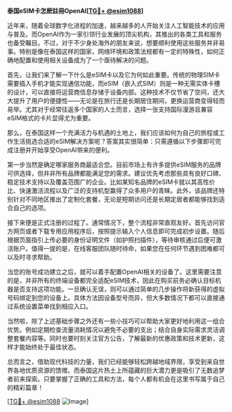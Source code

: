 **泰国eSIM卡怎麽註冊OpenAI[[TG💪+ @esim1088](https://t.me/s/esim1088)]**

近年来，随着全球数字化进程的加速，越来越多的人开始关注人工智能技术的应用与普及。而OpenAI作为一家引领行业发展的顶尖机构，其推出的各类工具和服务也备受瞩目。不过，对于不少身处海外的朋友来说，想要顺利使用这些服务并非易事。特别是像在泰国这样的国家，网络环境和政策法规都有一定的特殊性，如何正确地配置和使用相关设备成为了一个亟待解决的问题。

首先，让我们来了解一下什么是eSIM卡以及它为何如此重要。传统的物理SIM卡需要插入手机才能实现通信功能，而eSIM（嵌入式SIM）则是一种无需实体卡槽的设计，可以直接将运营商信息存储于设备内部。这种技术不仅节省了空间，还大大提升了用户的便捷性——无论是在旅行还是长期居住期间，更换运营商变得轻而易举。尤其对于经常往返多个国家的人士而言，选择一张支持国际漫游且兼容eSIM格式的卡片显得尤为重要。

那么，在泰国这样一个充满活力与机遇的土地上，我们应该如何为自己的旅程或工作生活挑选合适的eSIM解决方案呢？答案其实很简单：只需遵循以下步骤即可完成注册并开始享受OpenAI带来的便利。

第一步当然是确定哪家服务商最适合您。目前市场上有许多提供eSIM服务的品牌可供选择，但并非所有品牌都能满足您的需求。建议优先考虑那些具有良好口碑、稳定技术支持以及覆盖范围广的企业。比如某知名品牌的eSIM卡就以其高性价比、快速激活流程以及广泛的支持机型赢得了众多用户的青睐。此外，该品牌还特别针对不同地区推出了定制化套餐，无论是短期访问还是长期定居者都能够找到适合自己的选项。

接下来便是正式注册的过程了。通常情况下，整个流程非常直观友好。首先访问官方网页或者下载专用应用程序后，按照提示输入个人信息即可完成初步设置。随后根据页面指引上传必要的身份证明文件（如护照扫描件），等待审核通过后便可激活账户。值得一提的是，在线客服团队随时待命，如果您在任何环节遇到困难都可以及时寻求帮助。

当您的账号成功建立之后，就可以着手配置OpenAI相关的设备了。这里需要注意的是，并非所有的终端设备都完全适配eSIM技术，因此在购买前务必确认目标机器是否支持这项功能。一旦确认无误，则可以通过简单的几步操作将新获得的虚拟号码绑定到您的设备上。具体方法因设备型号而异，但大多数情况下都可以直接通过系统设置菜单找到相应入口。

当然啦，除了上述基础步骤之外还有一些小技巧可以帮助大家更好地利用这一组合优势。例如定期检查流量消耗情况以避免不必要的支出；结合自身实际需求灵活调整套餐内容等。同时也要时刻关注官方公告，了解最新的优惠政策和技术更新，这样才能始终处于最佳状态。

总而言之，借助现代科技的力量，我们已经能够轻松跨越地域界限，享受到来自世界各地优质资源的馈赠。而泰国这片热土上所蕴藏的巨大潜力更是吸引了无数追梦者前来探索。只要掌握了正确的工具和方法，每个人都有机会在这里书写属于自己的精彩篇章！

[[TG💪+ @esim1088](https://t.me/s/esim1088) ![Image](https://i.postimg.cc/4NQfJmqS/Snipaste-2025-05-13-00-14-12.png)]